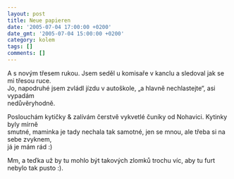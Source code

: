```yaml
---
layout: post
title: Neue papieren
date: '2005-07-04 17:00:00 +0200'
date_gmt: '2005-07-04 15:00:00 +0200'
category: kolem
tags: []
comments: []
---
```

<p>A s novým třesem rukou. Jsem seděl u komisaře v kanclu a sledoval jak se mi třesou ruce.<br />
Jo, napodruhé jsem zvládl jízdu v autoškole, &bdquo;a hlavně nechlastejte&ldquo;, asi vypadám<br />
nedůvěryhodně.</p>
<p>Poslouchám kytičky &amp; zalívám čerstvě vykvetlé čuníky od Nohavici. Kytinky byly mírně<br />
smutné, maminka je tady nechala tak samotné, jen se mnou, ale třeba si na sebe zvyknem,<br />
já je mám rád :)</p>
<p>Mm, a teďka už by tu mohlo být takových zlomků trochu víc, aby tu furt nebylo tak pusto :).</p>
